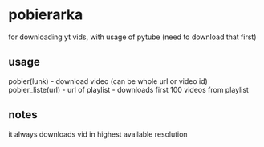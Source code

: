 # pobierarka
for downloading yt vids, with usage of pytube (need to download that first)

## usage

pobier(lunk)  - download video (can be whole url or video id)  
pobier_liste(url) - url of playlist - downloads first 100 videos from playlist

## notes

it always downloads vid in highest available resolution
